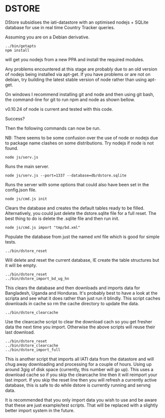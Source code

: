 DSTORE
======

DStore subsidises the iati-datastore with an optimised nodejs + 
SQLite database for use in real time Country Tracker queries.

Assuming you are on a Debian derivative.

	../bin/getapts
	npm install

will get you nodejs from a new PPA and install the required modules.

Any problems encountered at this stage are probably due to an old 
version of nodejs being installed via apt-get. If you have problems 
or are not on debian, try building the latest stable version of 
node rather than using apt-get.

On windows I recommend installing git and node and then using git 
bash, the command-line for git to run npm and node as shown bellow.

v0.10.24 of node is current and tested with this code.

Success?

Then the following commands can now be run.

NB: There seems to be some confusion over the use of node or nodejs 
due to package name clashes on some distributions. Try nodejs if 
node is not found.


	node js/serv.js

Runs the main server.


	node js/serv.js --port=1337 --database=db/dstore.sqlite

Runs the server with some options that could also have been set in 
the config.json file.


	node js/cmd.js init


Clears the database and creates the default tables ready to be 
filled. Alternatively, you could just delete the dstore.sqlite file 
for a full reset. The best thing to do is delete the .sqlite file 
and then run init.


	node js/cmd.js import "tmp/bd.xml"

Populate the database from just the named xml file which is good 
for simple tests.


	../bin/dstore_reset

Will delete and reset the current database, IE create the table 
structures but it will be empty.


	../bin/dstore_reset
	../bin/dstore_import_bd_ug_hn

This clears the database and then downloads and imports data for 
Bangladesh, Uganda and Honduras. It's probably best to have a look 
at the scripta and see what it does rather than just run it blindly. 
This script caches downloads in cache so rm the cache directory to 
update the data.


	../bin/dstore_clearcache

Use the clearcache script to clear the download cach so you get 
fresher data the next time you import. Otherwise the above scripts 
will reuse their last download.


	../bin/dstore_reset
	../bin/dstore_clearcache
	../bin/dstore_import_full

This is another script that imports all IATI data from the datastore 
and will chug away downloading and processing for a couple of hours. 
Using up around 3gig of disk space (currently, this number will go 
up). This uses a download cache so if you skip the clearcache line 
then it will reimport your last import. If you skip the reset line 
then you will refresh a currently active database, this is safe to 
do while dstore is currently running and servng data.

	

It is recommended that you only import data you wish to use and be 
aware that these are just example/test scripts. That will be 
replaced with a slightly better import system in the future.




